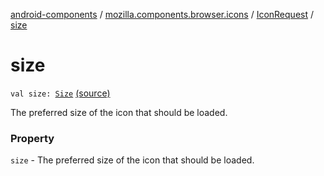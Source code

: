 [android-components](../../index.md) / [mozilla.components.browser.icons](../index.md) / [IconRequest](index.md) / [size](./size.md)

# size

`val size: `[`Size`](-size/index.md) [(source)](https://github.com/mozilla-mobile/android-components/blob/master/components/browser/icons/src/main/java/mozilla/components/browser/icons/IconRequest.kt#L18)

The preferred size of the icon that should be loaded.

### Property

`size` - The preferred size of the icon that should be loaded.